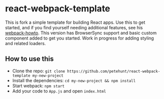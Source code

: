 # react-webpack-template

This is fork a simple template for building React apps. 
Use this to get started, and if you find yourself needing additional features, see his [webpack-howto](https://github.com/petehunt/webpack-howto).
This version has BrowserSync support and basic custom component added to get you started.
Work in progress for adding styling and related loaders.

## How to use this

  * Clone the repo: `git clone https://github.com/petehunt/react-webpack-template my-new-project`
  * Install the dependencies: `cd my-new-project && npm install`
  * Start webpack: `npm start`
  * Add your code to `App.js` and open `index.html`
